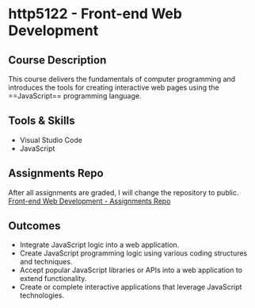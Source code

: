 # http5122 - Front-end Web Development

## Course Description
This course delivers the fundamentals of computer programming and introduces the tools for creating interactive web pages using the ==JavaScript== programming language.

## Tools & Skills
- Visual Studio Code
- JavaScript

## Assignments Repo
After all assignments are graded, I will change the repository to public.  
[Front-end Web Development - Assignments Repo](https://github.com/kexinsun82/http5122_front-end-web-development_assignments.git)

## Outcomes
- Integrate JavaScript logic into a web application.
- Create JavaScript programming logic using various coding structures and techniques.
- Accept popular JavaScript libraries or APIs into a web application to extend functionality.
- Create or complete interactive applications that leverage JavaScript technologies.
